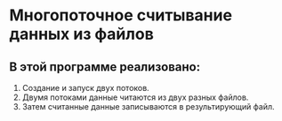 # Многопоточное считывание данных из файлов

## В этой программе реализовано: ##
1. Создание и запуск двух потоков.
2. Двумя потоками данные читаются из двух разных файлов.
3. Затем считанные данные записываются  в результирующий файл.
